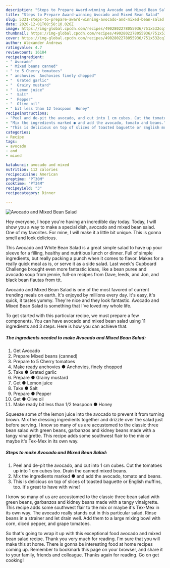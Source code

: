 ```yaml
---
description: "Steps to Prepare Award-winning Avocado and Mixed Bean Salad"
title: "Steps to Prepare Award-winning Avocado and Mixed Bean Salad"
slug: 5331-steps-to-prepare-award-winning-avocado-and-mixed-bean-salad
date: 2020-12-01T08:58:10.026Z
image: https://img-global.cpcdn.com/recipes/4902802278055936/751x532cq70/avocado-and-mixed-bean-salad-recipe-main-photo.jpg
thumbnail: https://img-global.cpcdn.com/recipes/4902802278055936/751x532cq70/avocado-and-mixed-bean-salad-recipe-main-photo.jpg
cover: https://img-global.cpcdn.com/recipes/4902802278055936/751x532cq70/avocado-and-mixed-bean-salad-recipe-main-photo.jpg
author: Alexander Andrews
ratingvalue: 4.7
reviewcount: 16184
recipeingredient:
- " Avocado"
- " Mixed beans canned"
- " to 5 Cherry tomatoes"
- " anchovies  Anchovies finely chopped"
- "  Grated garlic"
- "  Grainy mustard"
- "  Lemon juice"
- "  Salt"
- "  Pepper"
- "  Olive oil"
- " bit less than 12 teaspoon  Honey"
recipeinstructions:
- "Peel and de-pit the avocado, and cut into 1 cm cubes. Cut the tomatoes up into 1 cm cubes too. Drain the canned mixed beans."
- "Mix the ingredients marked ● and add the avocado, tomato and beans."
- "This is delicious on top of slices of toasted baguette or English muffins, too. It&#39;s great to have with wine!"
categories:
- Recipe
tags:
- avocado
- and
- mixed

katakunci: avocado and mixed 
nutrition: 112 calories
recipecuisine: American
preptime: "PT30M"
cooktime: "PT34M"
recipeyield: "3"
recipecategory: Dinner

---
```



![Avocado and Mixed Bean Salad](https://img-global.cpcdn.com/recipes/4902802278055936/751x532cq70/avocado-and-mixed-bean-salad-recipe-main-photo.jpg)

Hey everyone, I hope you're having an incredible day today. Today, I will show you a way to make a special dish, avocado and mixed bean salad. One of my favorites. For mine, I will make it a little bit unique. This is gonna smell and look delicious.

This Avocado and White Bean Salad is a great simple salad to have up your sleeve for a filling, healthy and nutritious lunch or dinner. Full of simple ingredients, but really packing a punch when it comes to flavor. Makes for a really quick meal as is, or serve it as a side salad. Last week&#39;s Cupboard Challenge brought even more fantastic ideas, like a bean puree and avocado soup from jennie, full-on recipes from Dave, leeds, and Jon, and black bean flautas from ttt.

Avocado and Mixed Bean Salad is one of the most favored of current trending meals on earth. It's enjoyed by millions every day. It's easy, it's quick, it tastes yummy. They're nice and they look fantastic. Avocado and Mixed Bean Salad is something that I've loved my whole life.


To get started with this particular recipe, we must prepare a few components. You can have avocado and mixed bean salad using 11 ingredients and 3 steps. Here is how you can achieve that.

<!--inarticleads1-->

##### The ingredients needed to make Avocado and Mixed Bean Salad:

1. Get  Avocado
1. Prepare  Mixed beans (canned)
1. Prepare  to 5 Cherry tomatoes
1. Make ready  anchovies ● Anchovies, finely chopped
1. Take  ● Grated garlic
1. Prepare  ● Grainy mustard
1. Get  ● Lemon juice
1. Take  ● Salt
1. Prepare  ● Pepper
1. Get  ● Olive oil
1. Make ready  bit less than 1/2 teaspoon ● Honey


Squeeze some of the lemon juice into the avocado to prevent it from turning brown. Mix the dressing ingredients together and drizzle over the salad just before serving. I know so many of us are accustomed to the classic three bean salad with green beans, garbanzos and kidney beans made with a tangy vinaigrette. This recipe adds some southwest flair to the mix or maybe it&#39;s Tex-Mex in its own way. 

<!--inarticleads2-->

##### Steps to make Avocado and Mixed Bean Salad:

1. Peel and de-pit the avocado, and cut into 1 cm cubes. Cut the tomatoes up into 1 cm cubes too. Drain the canned mixed beans.
1. Mix the ingredients marked ● and add the avocado, tomato and beans.
1. This is delicious on top of slices of toasted baguette or English muffins, too. It&#39;s great to have with wine!


I know so many of us are accustomed to the classic three bean salad with green beans, garbanzos and kidney beans made with a tangy vinaigrette. This recipe adds some southwest flair to the mix or maybe it&#39;s Tex-Mex in its own way. The avocado really stands out in this particular salad. Rinse beans in a strainer and let drain well. Add them to a large mixing bowl with corn, diced pepper, and grape tomatoes. 

So that's going to wrap it up with this exceptional food avocado and mixed bean salad recipe. Thank you very much for reading. I'm sure that you will make this at home. There is gonna be interesting food at home recipes coming up. Remember to bookmark this page on your browser, and share it to your family, friends and colleague. Thanks again for reading. Go on get cooking!
